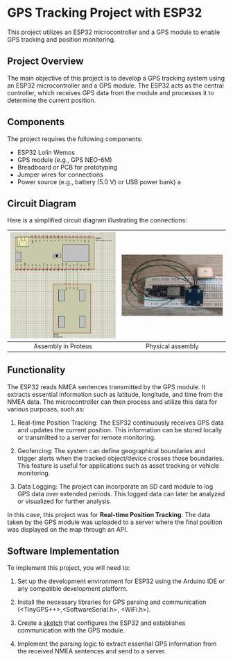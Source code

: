 
# GPS Tracking Project with ESP32

This project utilizes an ESP32 microcontroller and a GPS module to enable GPS tracking and position monitoring.

## Project Overview

The main objective of this project is to develop a GPS tracking system using an ESP32 microcontroller and a GPS module. The ESP32 acts as the central controller, which receives GPS data from the module and processes it to determine the current position.

## Components

The project requires the following components:

- ESP32 Lolin Wemos
- GPS module (e.g., GPS NEO-6M)
- Breadboard or PCB for prototyping
- Jumper wires for connections
- Power source (e.g., battery (5.0 V) or USB power bank)
a


## Circuit Diagram

Here is a simplified circuit diagram illustrating the connections:

| ![Montaje en digital](/Images/des.png "Montaje en digital") | ![Montaje fisico](/Images/MF.png "MOntaje fisico") |
|:---:|:---:|
| Assembly in Proteus | Physical assembly |


## Functionality

The ESP32 reads NMEA sentences transmitted by the GPS module. It extracts essential information such as latitude, longitude, and time from the NMEA data. The microcontroller can then process and utilize this data for various purposes, such as:

1. Real-time Position Tracking: The ESP32 continuously receives GPS data and updates the current position. This information can be stored locally or transmitted to a server for remote monitoring.

2. Geofencing: The system can define geographical boundaries and trigger alerts when the tracked object/device crosses those boundaries. This feature is useful for applications such as asset tracking or vehicle monitoring.

3. Data Logging: The project can incorporate an SD card module to log GPS data over extended periods. This logged data can later be analyzed or visualized for further analysis.

In this case, this project was for **Real-time Position Tracking**. The data taken by the GPS module was uploaded to a server where the final position was displayed on the map through an API.


## Software Implementation

To implement this project, you will need to:

1. Set up the development environment for ESP32 using the Arduino IDE or any compatible development platform.

2. Install the necessary libraries for GPS parsing and communication (<TinyGPS++>,<SoftwareSerial.h>, <WiFi.h>).

3. Create a [sketch](https://github.com/Camiloo2019/GPS-IoT/blob/main/GPS.ino) that configures the ESP32 and establishes communication with the GPS module.

4. Implement the parsing logic to extract essential GPS information from the received NMEA sentences and send to a server. 



